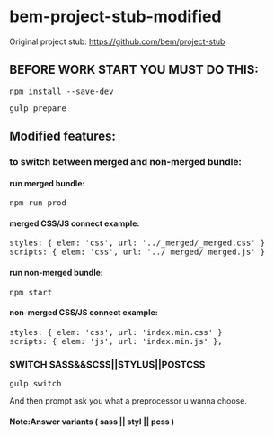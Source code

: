 # bem-project-stub-modified
Original project stub:
https://github.com/bem/project-stub

## BEFORE WORK START YOU MUST DO THIS:

<pre>npm install --save-dev</pre>
<pre>gulp prepare</pre>


## Modified features:

### to switch between merged and non-merged bundle:

#### run merged bundle:

<pre>npm run prod</pre>

#### merged CSS/JS connect example:
<pre>
styles: { elem: 'css', url: '../_merged/_merged.css' }
scripts: { elem: 'css', url: '../_merged/_merged.js' }
</pre>

#### run non-merged bundle:

<pre>npm start</pre>

#### non-merged CSS/JS connect example:
<pre>
styles: { elem: 'css', url: 'index.min.css' }
scripts: { elem: 'js', url: 'index.min.js' },
</pre>

### SWITCH SASS&&SCSS||STYLUS||POSTCSS

<pre>
gulp switch
</pre>
And then prompt ask you what a preprocessor u wanna choose. 
#### Note:Answer variants ( sass || styl || pcss )
